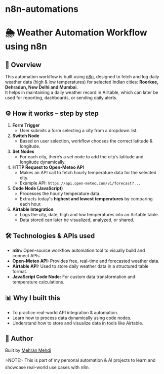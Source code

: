 # n8n-automations

# 🌦️ Weather Automation Workflow using n8n

## 📌 Overview
This automation workflow is built using [n8n](https://n8n.io/), designed to fetch and log daily weather data (high & low temperatures) for selected Indian cities: **Roorkee, Dehradun, New Delhi and Mumbai**.  
It helps in maintaining a daily weather record in Airtable, which can later be used for reporting, dashboards, or sending daily alerts.

## ⚙️ How it works – step by step
1. **Form Trigger**  
   - User submits a form selecting a city from a dropdown list.
2. **Switch Node**  
   - Based on user selection, workflow chooses the correct latitude & longitude.
3. **Set Nodes**  
   - For each city, there’s a set node to add the city’s latitude and longitude dynamically.
4. **HTTP Request to Open-Meteo API**  
   - Makes an API call to fetch hourly temperature data for the selected city.
   - Example API: `https://api.open-meteo.com/v1/forecast?...`
5. **Code Node (JavaScript)**  
   - Processes the hourly temperature data.
   - Extracts today's **highest and lowest temperatures** by comparing each hour.
6. **Airtable Integration**  
   - Logs the city, date, high and low temperatures into an Airtable table.
   - Data stored can later be visualized, analyzed, or shared.

## 🛠 Technologies & APIs used
- **n8n:** Open-source workflow automation tool to visually build and connect APIs.
- **Open-Meteo API:** Provides free, real-time and forecasted weather data.
- **Airtable API:** Used to store daily weather data in a structured table format.
- **JavaScript Code Node:** For custom data transformation and temperature calculations.

## 📊 Why I built this
- To practice real-world API integration & automation.
- Learn how to process data dynamically using code nodes.
- Understand how to store and visualize data in tools like Airtable.

## 📍 Author
Built by [Mehran Mehdi](https://www.linkedin.com/in/mehran-mehdi)

⭐NOTE:- This is part of my personal automation & AI projects to learn and showcase real-world use cases with n8n.
